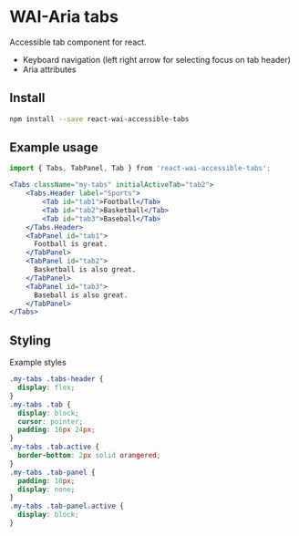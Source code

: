 # WAI-Aria tabs

Accessible tab component for react.

- Keyboard navigation (left right arrow for selecting focus on tab header)
- Aria attributes


## Install

```bash
npm install --save react-wai-accessible-tabs
```

## Example usage

```jsx harmony
import { Tabs, TabPanel, Tab } from 'react-wai-accessible-tabs';

<Tabs className="my-tabs" initialActiveTab="tab2">
    <Tabs.Header label="Sports">
        <Tab id="tab1">Football</Tab>
        <Tab id="tab2">Basketball</Tab>
        <Tab id="tab3">Baseball</Tab>
    </Tabs.Header>
    <TabPanel id="tab1">
      Football is great.
    </TabPanel>
    <TabPanel id="tab2">
      Basketball is also great.
    </TabPanel>
    <TabPanel id="tab3">
      Baseball is also great.
    </TabPanel>
</Tabs>
```



## Styling

Example styles

```css
.my-tabs .tabs-header {
  display: flex;
}
.my-tabs .tab {
  display: block;
  cursor: pointer;
  padding: 16px 24px;
}
.my-tabs .tab.active {
  border-bottom: 2px solid orangered;
}
.my-tabs .tab-panel {
  padding: 10px;
  display: none;
}
.my-tabs .tab-panel.active {
  display: block;
}

```
